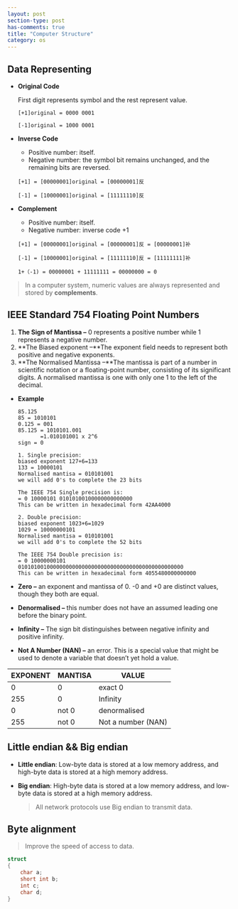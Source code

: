 ```yaml
---
layout: post
section-type: post
has-comments: true
title: "Computer Structure"
category: os
---
```


## Data Representing

- **Original Code**
    
    First digit represents symbol and the rest represent value.
    
    ```
    [+1]original = 0000 0001
    
    [-1]original = 1000 0001
    
    ```
    
- **Inverse Code**
    - Positive number: itself.
    - Negative number: the symbol bit remains unchanged, and the remaining bits are reversed.
    
    ```
    [+1] = [00000001]original = [00000001]反
    
    [-1] = [10000001]original = [11111110]反
    ```
    
- **Complement**
    - Positive number: itself.
    - Negative number: inverse code +1
    
    ```
    [+1] = [00000001]original = [00000001]反 = [00000001]补
    
    [-1] = [10000001]original = [11111110]反 = [11111111]补
    
    1+（-1) = 00000001 + 11111111 = 00000000 = 0
    ```
    

> In a computer system, numeric values are always represented and stored by **complements**.
> 

## **IEEE Standard 754 Floating Point Numbers**

1. **The Sign of Mantissa –** 0 represents a positive number while 1 represents a negative number.
2. **The Biased exponent –**The exponent field needs to represent both positive and negative exponents. 
3. **The Normalised Mantissa –**The mantissa is part of a number in scientific notation or a floating-point number, consisting of its significant digits. A normalised mantissa is one with only one 1 to the left of the decimal.

- **Example**
    
    ```
    85.125
    85 = 1010101
    0.125 = 001
    85.125 = 1010101.001
           =1.010101001 x 2^6
    sign = 0
    
    1. Single precision:
    biased exponent 127+6=133
    133 = 10000101
    Normalised mantisa = 010101001
    we will add 0's to complete the 23 bits
    
    The IEEE 754 Single precision is:
    = 0 10000101 01010100100000000000000
    This can be written in hexadecimal form 42AA4000
    
    2. Double precision:
    biased exponent 1023+6=1029
    1029 = 10000000101
    Normalised mantisa = 010101001
    we will add 0's to complete the 52 bits
    
    The IEEE 754 Double precision is:
    = 0 10000000101 0101010010000000000000000000000000000000000000000000
    This can be written in hexadecimal form 4055480000000000
    ```
    
- **Zero –** an exponent and mantissa of 0. -0 and +0 are distinct values, though they both are equal.
- **Denormalised –** this number does not have an assumed leading one before the binary point.
- **Infinity –** The sign bit distinguishes between negative infinity and positive infinity.
- **Not A Number (NAN) –** an error. This is a special value that might be used to denote a variable that doesn’t yet hold a value.

| EXPONENT | MANTISA | VALUE |
| --- | --- | --- |
| 0 | 0 | exact 0 |
| 255 | 0 | Infinity |
| 0 | not 0 | denormalised |
| 255 | not 0 | Not a number (NAN) |

## Little endian && Big endian

- **Little endian**: Low-byte data is stored at a low memory address, and high-byte data is stored at a high memory address.
- **Big endian**: High-byte data is stored at a low memory address, and low-byte data is stored at a high memory address.
    
    > All network protocols use Big endian to transmit data.
    > 


## Byte alignment

> Improve the speed of access to data.
> 

```cpp
struct
{
    char a;
    short int b;
    int c;
    char d;
}
```